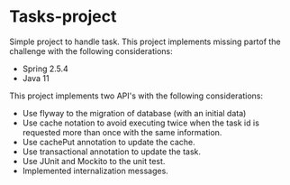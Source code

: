 # Tasks-project
Simple project to handle task. This project implements missing partof the challenge with the following considerations:

* Spring 2.5.4
* Java 11

This project implements two API's with the following considerations:
* Use flyway to the migration of database (with an initial data)
* Use cache notation to avoid executing twice when the task id is requested more than once with the same information.
* Use cachePut annotation to update the cache.
* Use transactional annotation to update the task.
* Use JUnit and Mockito to the unit test.
* Implemented internalization messages.




